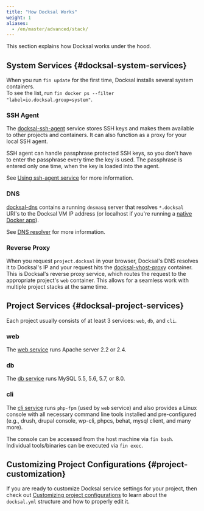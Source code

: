 ```yaml
---
title: "How Docksal Works"
weight: 1
aliases:
  - /en/master/advanced/stack/
---
```



This section explains how Docksal works under the hood.

## System Services {#docksal-system-services}

When you run `fin update` for the first time, Docksal installs several system containers.  
To see the list, run `fin docker ps --filter "label=io.docksal.group=system"`.

### SSH Agent

The [docksal-ssh-agent](https://github.com/docksal/service-ssh-agent) service stores SSH keys and makes them available 
to other projects and containers. It can also function as a proxy for your local SSH agent.

SSH agent can handle passphrase protected SSH keys, so you don't have to enter the passphrase every time the key is
used. The passphrase is entered only one time, when the key is loaded into the agent.

See [Using ssh-agent service](/core/system-ssh-agent/) for more information.

### DNS

[docksal-dns](https://github.com/docksal/service-dns) contains a running `dnsmasq` server that resolves `*.docksal` URI's 
to the Docksal VM IP address (or localhost if you're running a [native Docker app](/getting-started/docker-modes/)).

See [DNS resolver](/core/system-dns/) for more information.

### Reverse Proxy

When you request `project.docksal` in your browser, Docksal's DNS resolves it to Docksal's IP and your request hits the 
[docksal-vhost-proxy](https://github.com/docksal/service-vhost-proxy) container. 
This is Docksal's reverse proxy service, which routes the request to the appropriate project's `web` container. 
This allows for a seamless work with multiple project stacks at the same time.

## Project Services {#docksal-project-services}

Each project usually consists of at least 3 services: `web`, `db`, and `cli`.

### web

The [web service](https://github.com/docksal/service-web) runs Apache server 2.2 or 2.4.

### db

The [db service](https://github.com/docksal/service-db) runs MySQL 5.5, 5.6, 5.7, or 8.0.

### cli

The [cli service](https://github.com/docksal/service-cli) runs `php-fpm` (used by `web` service) and also provides 
a Linux console with all necessary command line tools installed and pre-configured 
(e.g., drush, drupal console, wp-cli, phpcs, behat, mysql client, and many more).

The console can be accessed from the host machine via `fin bash`. Individual tools/binaries can be executed via `fin exec`.

## Customizing Project Configurations {#project-customization}

If you are ready to customize Docksal service settings for your project, then check out [Customizing project configurations](/stack/custom-configuration/)
to learn about the `docksal.yml` structure and how to properly edit it.
